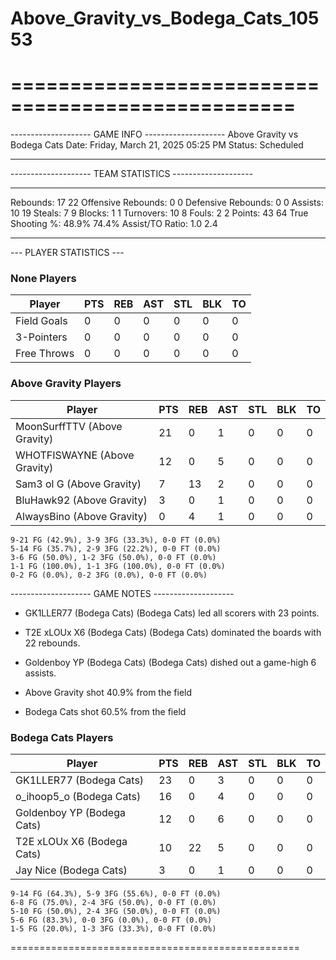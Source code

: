 # Above_Gravity_vs_Bodega_Cats_10553

==================================================
==================================================

-------------------- GAME INFO --------------------
Above Gravity vs Bodega Cats
Date: Friday, March 21, 2025 05:25 PM
Status: Scheduled

--------------------------------------------------

-------------------- TEAM STATISTICS --------------------

---------------------------------------------------------------------------
Rebounds:                 17                        22
Offensive Rebounds:       0                         0
Defensive Rebounds:       0                         0
Assists:                  10                        19
Steals:                   7                         9
Blocks:                   1                         1
Turnovers:                10                        8
Fouls:                    2                         2
Points:                   43                        64
True Shooting %:          48.9%                     74.4%
Assist/TO Ratio:          1.0                       2.4

--------------------------------------------------

--- PLAYER STATISTICS ---

### None Players

|Player|PTS|REB|AST|STL|BLK|TO|
|---|---|---|---|---|---|---|
|Field Goals|0|0|0|0|0|0|
|3-Pointers|0|0|0|0|0|0|
|Free Throws|0|0|0|0|0|0|

### Above Gravity Players

|Player|PTS|REB|AST|STL|BLK|TO|
|---|---|---|---|---|---|---|
|MoonSurffTTV (Above Gravity)|21|0|1|0|0|0|
|WHOTFISWAYNE (Above Gravity)|12|0|5|0|0|0|
|Sam3 ol G (Above Gravity)|7|13|2|0|0|0|
|BluHawk92 (Above Gravity)|3|0|1|0|0|0|
|AlwaysBino (Above Gravity)|0|4|1|0|0|0|

```
9-21 FG (42.9%), 3-9 3FG (33.3%), 0-0 FT (0.0%)
5-14 FG (35.7%), 2-9 3FG (22.2%), 0-0 FT (0.0%)
3-6 FG (50.0%), 1-2 3FG (50.0%), 0-0 FT (0.0%)
1-1 FG (100.0%), 1-1 3FG (100.0%), 0-0 FT (0.0%)
0-2 FG (0.0%), 0-2 3FG (0.0%), 0-0 FT (0.0%)
```

-------------------- GAME NOTES --------------------

* GK1LLER77 (Bodega Cats) (Bodega Cats) led all scorers with 23 points.
* T2E xLOUx X6 (Bodega Cats) (Bodega Cats) dominated the boards with 22 rebounds.
* Goldenboy YP (Bodega Cats) (Bodega Cats) dished out a game-high 6 assists.

* Above Gravity shot 40.9% from the field

* Bodega Cats shot 60.5% from the field

### Bodega Cats Players

|Player|PTS|REB|AST|STL|BLK|TO|
|---|---|---|---|---|---|---|
|GK1LLER77 (Bodega Cats)|23|0|3|0|0|0|
|o_ihoop5_o (Bodega Cats)|16|0|4|0|0|0|
|Goldenboy YP (Bodega Cats)|12|0|6|0|0|0|
|T2E xLOUx X6 (Bodega Cats)|10|22|5|0|0|0|
|Jay Nice (Bodega Cats)|3|0|1|0|0|0|

```
9-14 FG (64.3%), 5-9 3FG (55.6%), 0-0 FT (0.0%)
6-8 FG (75.0%), 2-4 3FG (50.0%), 0-0 FT (0.0%)
5-10 FG (50.0%), 2-4 3FG (50.0%), 0-0 FT (0.0%)
5-6 FG (83.3%), 0-0 3FG (0.0%), 0-0 FT (0.0%)
1-5 FG (20.0%), 1-3 3FG (33.3%), 0-0 FT (0.0%)
```

==================================================
